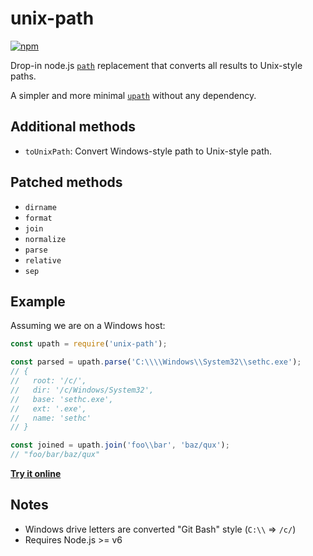 # unix-path

[![npm](https://img.shields.io/npm/v/unix-path.svg)](https://www.npmjs.com/package/unix-path)

Drop-in node.js [`path`](https://nodejs.org/api/path.html) replacement that converts all results to Unix-style paths.

A simpler and more minimal [`upath`](https://github.com/anodynos/upath) without any dependency.

## Additional methods

* `toUnixPath`: Convert Windows-style path to Unix-style path.

## Patched methods

* `dirname`
* `format`
* `join`
* `normalize`
* `parse`
* `relative`
* `sep`

## Example

Assuming we are on a Windows host:

```javascript
const upath = require('unix-path');

const parsed = upath.parse('C:\\\\Windows\\System32\\sethc.exe');
// {
//   root: '/c/',
//   dir: '/c/Windows/System32',
//   base: 'sethc.exe',
//   ext: '.exe',
//   name: 'sethc'
// }

const joined = upath.join('foo\\bar', 'baz/qux');
// "foo/bar/baz/qux"

```

[**Try it online**](https://runkit.com/npm/unix-path)

## Notes

* Windows drive letters are converted "Git Bash" style (`C:\\` => `/c/`)
* Requires Node.js >= v6
